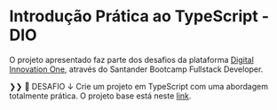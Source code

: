 # Introdução Prática ao TypeScript - DIO
O projeto apresentado faz parte dos desafios da plataforma [Digital Innovation One](https://web.dio.me/home), através do Santander Bootcamp Fullstack Developer.


❯❯ 🚀 DESAFIO ↓
Crie um projeto em TypeScript com uma abordagem totalmente prática. O projeto base está neste [link](https://github.com/lira1705/mentoria-typescript/tree/main/src/desafios). 
